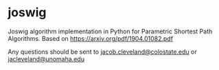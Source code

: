# joswig
Joswig algorithm implementation in Python for Parametric Shortest Path Algorithms. Based on https://arxiv.org/pdf/1904.01082.pdf

Any questions should be sent to jacob.cleveland@colostate.edu or jacleveland@unomaha.edu
